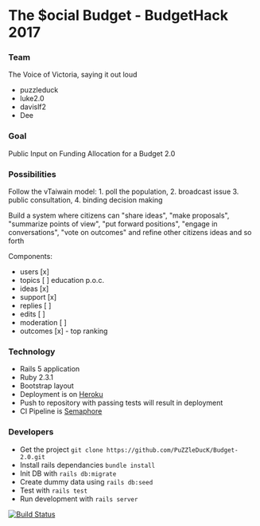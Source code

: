 # The $ocial Budget - BudgetHack 2017

### Team

The Voice of Victoria, saying it out loud

- puzzleduck
- luke2.0
- davislf2
- Dee

### Goal

Public Input on Funding Allocation for a Budget 2.0

### Possibilities

Follow the vTaiwain model: 1. poll the population, 2. broadcast issue 3. public consultation, 4. binding decision making

Build a system where citizens can "share ideas", "make proposals", "summarize points of view", "put forward positions", "engage in conversations", "vote on outcomes" and refine other citizens ideas and so forth

Components:
- users [x]
- topics [ ] education p.o.c.
- ideas [x]
- support [x]
- replies [ ]
- edits [ ]
- moderation [ ]
- outcomes [x] - top ranking

### Technology

- Rails 5 application
- Ruby 2.3.1
- Bootstrap layout
- Deployment is on [Heroku](https://budget-2point0.herokuapp.com/)
- Push to repository with passing tests will result in deployment
- CI Pipeline is [Semaphore](https://semaphoreci.com/puzzleduck/budget-2-0)

### Developers

- Get the project ```git clone https://github.com/PuZZleDucK/Budget-2.0.git```
- Install rails dependancies ```bundle install```
- Init DB with ```rails db:migrate```
- Create dummy data using ```rails db:seed```
- Test with ```rails test```
- Run development with ```rails server```

[![Build Status](https://semaphoreci.com/api/v1/puzzleduck/budget-2-0/branches/master/badge.svg)](https://semaphoreci.com/puzzleduck/budget-2-0)
